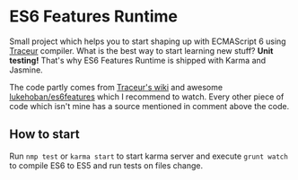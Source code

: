 # ES6 Features Runtime

Small project which helps you to start shaping up with ECMAScript 6 using
[Traceur](https://github.com/google/traceur-compiler) compiler. What is
the best way to start learning new stuff? **Unit testing!** That's why ES6
Features Runtime is shipped with Karma and Jasmine.

The code partly comes from [Traceur's wiki](https://github.com/google/traceur-compiler/wiki/LanguageFeatures)
and awesome [lukehoban/es6features](https://github.com/lukehoban/es6features)
which I recommend to watch. Every other piece of code which isn't mine has a
source mentioned in comment above the code.

## How to start

Run ``nmp test`` or ``karma start`` to start karma server and execute ``grunt
 watch`` to compile ES6 to ES5 and run tests on files change.
